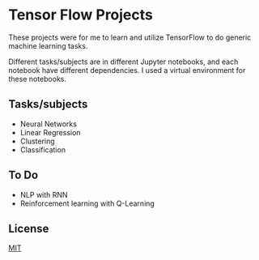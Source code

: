 # Tensor Flow Projects

These projects were for me to learn and utilize TensorFlow to do generic machine learning tasks.

Different tasks/subjects are in different Jupyter notebooks, and each notebook have different dependencies. I used a virtual environment for these notebooks.

## Tasks/subjects

- Neural Networks
- Linear Regression
- Clustering
- Classification

## To Do

- NLP with RNN
- Reinforcement learning with Q-Learning

## License

[MIT](https://choosealicense.com/licenses/mit/)
